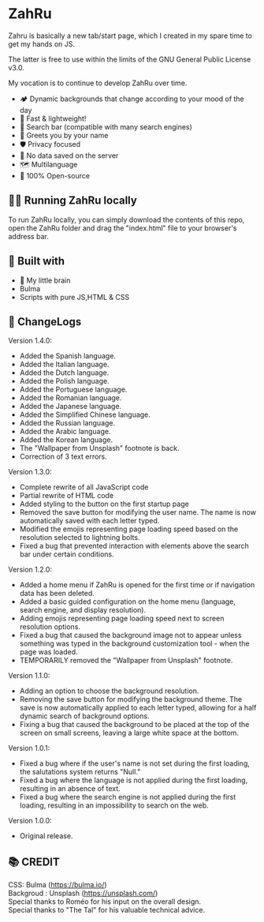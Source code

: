 # ZahRu
Zahru is basically a new tab/start page, which I created in my spare time to get my hands on JS.

The latter is free to use within the limits of the GNU General Public License v3.0.

My vocation is to continue to develop ZahRu over time.

-   🏕 Dynamic backgrounds that change according to your mood of the day
-   🌊 Fast & lightweight!
-   🔎 Search bar (compatible with many search engines)
-   👋 Greets you by your name
-   🛡 Privacy focused
-   🌟 No data saved on the server
-   🗺 Multilanguage
-   🐙 100% Open-source

## 🏃‍♀️ Running ZahRu locally

To run ZahRu locally, you can simply download the contents of this repo, open the ZahRu folder and drag the "index.html" file to your browser's address bar.

## 🔨 Built with

-   🧠 My little brain
-   Bulma
-   Scripts with pure JS,HTML & CSS

## 📜 ChangeLogs
Version 1.4.0:
-   Added the Spanish language.
-   Added the Italian language.
-   Added the Dutch language.
-   Added the Polish language.
-   Added the Portuguese language.
-   Added the Romanian language.
-   Added the Japanese language.
-   Added the Simplified Chinese language.
-   Added the Russian language.
-   Added the Arabic language.
-   Added the Korean language.
-   The "Wallpaper from Unsplash" footnote is back.
-   Correction of 3 text errors.

Version 1.3.0:
-   Complete rewrite of all JavaScript code
-   Partial rewrite of HTML code
-   Added styling to the button on the first startup page
-   Removed the save button for modifying the user name. The name is now automatically saved with each letter typed.
-   Modified the emojis representing page loading speed based on the resolution selected to lightning bolts.
-   Fixed a bug that prevented interaction with elements above the search bar under certain conditions.

Version 1.2.0:
-   Added a home menu if ZahRu is opened for the first time or if navigation data has been deleted.
-   Added a basic guided configuration on the home menu (language, search engine, and display resolution).
-   Adding emojis representing page loading speed next to screen resolution options.
-   Fixed a bug that caused the background image not to appear unless something was typed in the background customization tool -   when the page was loaded.
-   TEMPORARILY removed the "Wallpaper from Unsplash" footnote.

Version 1.1.0:
-   Adding an option to choose the background resolution.
-   Removing the save button for modifying the background theme. The save is now automatically applied to each letter typed, allowing for a half dynamic search of background options.
-   Fixing a bug that caused the background to be placed at the top of the screen on small screens, leaving a large white space at the bottom.

Version 1.0.1:
-   Fixed a bug where if the user's name is not set during the first loading, the salutations system returns "Null."
-   Fixed a bug where the language is not applied during the first loading, resulting in an absence of text.
-   Fixed a bug where the search engine is not applied during the first loading, resulting in an impossibility to search on the web.

Version 1.0.0:
-   Original release.



## 📚 CREDIT

CSS: Bulma (https://bulma.io/)
<br>
Backgroud : Unsplash (https://unsplash.com/)
<br>
Special thanks to Roméo for his input on the overall design.
<br>
Special thanks to "The Tal" for his valuable technical advice.
